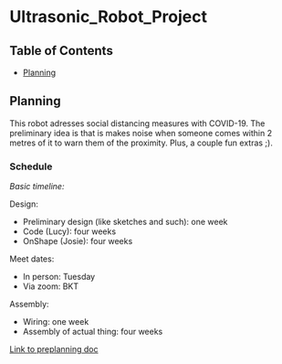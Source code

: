# Ultrasonic_Robot_Project

## Table of Contents
* [Planning](#Planning)


## Planning

This robot adresses social distancing measures with COVID-19. The preliminary idea is that is makes noise when someone comes within 2 metres of it to warn them of the proximity. Plus, a couple fun extras ;). 

### Schedule
*Basic timeline:*

Design:
* Preliminary design (like sketches and such): one week
* Code (Lucy): four weeks
* OnShape (Josie): four weeks

Meet dates:
* In person: Tuesday
* Via zoom: BKT

Assembly: 
* Wiring: one week
* Assembly of actual thing: four weeks

[Link to preplanning doc](https://docs.google.com/document/d/1EUVMNag3KWIHk-9UFC24PIQXCwUg9NNP5cyAnD_6Xhc/edit?usp=sharing)
